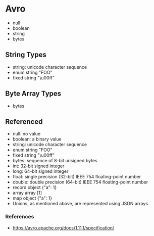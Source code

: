 # Avro

* null
* boolean
* string
* bytes

## String Types

* string: unicode character sequence
* enum	string	"FOO"
* fixed	string	"\u00ff"

## Byte Array Types

* bytes

## Referenced

* null: no value
* boolean: a binary value
* string: unicode character sequence
* enum	string	"FOO"
* fixed	string	"\u00ff"
* bytes: sequence of 8-bit unsigned bytes
* int: 32-bit signed integer
* long: 64-bit signed integer
* float: single precision (32-bit) IEEE 754 floating-point number
* double: double precision (64-bit) IEEE 754 floating-point number
* record	object	{"a": 1}
* array	array	[1]
* map	object	{"a": 1}
* Unions, as mentioned above, are represented using JSON arrays.

### References

* https://avro.apache.org/docs/1.11.1/specification/